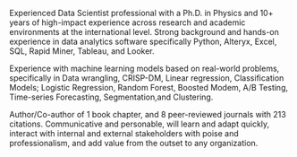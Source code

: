 Experienced Data Scientist professional with a Ph.D. in Physics and 10+ years of high-impact experience across research and academic environments at the international level. Strong background and hands-on experience in data analytics software specifically Python, Alteryx, Excel, SQL, Rapid Miner, Tableau, and Looker. 

Experience with machine learning models based on real-world problems, specifically in Data wrangling, CRISP-DM, Linear regression, Classification Models; Logistic Regression, Random Forest, Boosted Modem, A/B Testing, Time-series Forecasting, Segmentation,and Clustering.

Author/Co-author of 1 book chapter, and 8 peer-reviewed journals with 213 citations. Communicative and personable, will learn and adapt quickly, interact with internal and external stakeholders with poise and professionalism, and add value from the outset to any organization.
